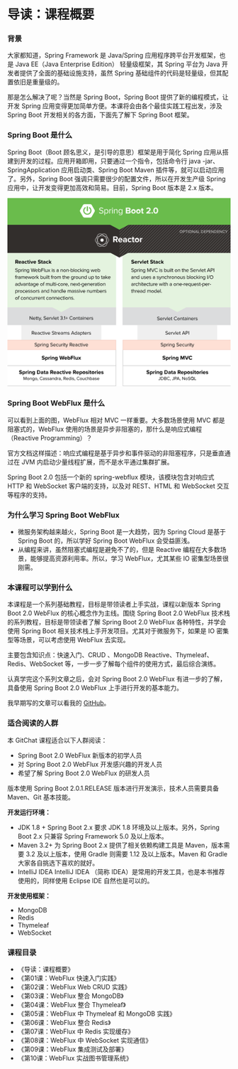 # 导读：课程概要

### 背景

大家都知道，Spring Framework 是 Java/Spring 应用程序跨平台开发框架，也是 Java EE（Java Enterprise Edition） 轻量级框架，其 Spring 平台为 Java 开发者提供了全面的基础设施支持，虽然 Spring 基础组件的代码是轻量级，但其配置依旧是重量级的。

那是怎么解决了呢？当然是 Spring Boot，Spring Boot 提供了新的编程模式，让开发 Spring 应用变得更加简单方便。本课将会由各个最佳实践工程出发，涉及 Spring Boot 开发相关的各方面，下面先了解下 Spring Boot 框架。

### Spring Boot 是什么

Spring Boot（Boot 顾名思义，是引导的意思）框架是用于简化 Spring 应用从搭建到开发的过程。应用开箱即用，只要通过一个指令，包括命令行 java -jar、SpringApplication 应用启动类、Spring Boot Maven 插件等，就可以启动应用了。另外，Spring Boot 强调只需要很少的配置文件，所以在开发生产级 Spring 应用中，让开发变得更加高效和简易。目前，Spring Boot 版本是 2.x 版本。

![img](assets/87db53c0-b936-11e7-b969-cb3cfaf54002.jpg)

### Spring Boot WebFlux 是什么

可以看到上面的图，WebFlux 相对 MVC 一样重要。大多数场景使用 MVC 都是阻塞式的，WebFlux 使用的场景是异步非阻塞的，那什么是响应式编程（Reactive Programming）？

官方文档这样描述：响应式编程是基于异步和事件驱动的非阻塞程序，只是垂直通过在 JVM 内启动少量线程扩展，而不是水平通过集群扩展。

Spring Boot 2.0 包括一个新的 spring-webflux 模块，该模块包含对响应式 HTTP 和 WebSocket 客户端的支持，以及对 REST、HTML 和 WebSocket 交互等程序的支持。

### 为什么学习 Spring Boot WebFlux

- 微服务架构越来越火，Spring Boot 是一大趋势，因为 Spring Cloud 是基于 Spring Boot 的，所以学好 Spring Boot WebFlux 会受益匪浅。
- 从编程来讲，虽然阻塞式编程是避免不了的，但是 Reactive 编程在大多数场景，能够提高资源利用率。所以，学习 WebFlux，尤其某些 IO 密集型场景很刚需。

### 本课程可以学到什么

本课程是一个系列基础教程，目标是带领读者上手实战，课程以新版本 Spring Boot 2.0 WebFlux 的核心概念作为主线。围绕 Spring Boot 2.0 WebFlux 技术栈的系列教程，目标是带领读者了解 Spring Boot 2.0 WebFlux 各种特性，并学会使用 Spring Boot 相关技术栈上手开发项目。尤其对于微服务下，如果是 IO 密集型等场景，可以考虑使用 WebFlux 去实现。

主要包含知识点：快速入门、CRUD 、MongoDB Reactive、Thymeleaf、Redis、WebSocket 等，一步一步了解每个组件的使用方式，最后综合演练。

认真学完这个系列文章之后，会对 Spring Boot 2.0 WebFlux 有进一步的了解，具备使用 Spring Boot 2.0 WebFlux 上手进行开发的基本能力。

我早期写的文章可以看我的 [GitHub](https://gitbook.cn/gitchat/column/5acda6f6d7966c5ae1086f2b/topic/github.com/JeffLi1993)。

### 适合阅读的人群

本 GitChat 课程适合以下人群阅读：

- Spring Boot 2.0 WebFlux 新版本的初学人员
- 对 Spring Boot 2.0 WebFlux 开发感兴趣的开发人员
- 希望了解 Spring Boot 2.0 WebFlux 的研发人员

版本使用 Spring Boot 2.0.1.RELEASE 版本进行开发演示，技术人员需要具备 Maven、Git 基本技能。

**开发运行环境：**

- JDK 1.8 + Spring Boot 2.x 要求 JDK 1.8 环境及以上版本。另外，Spring Boot 2.x 只兼容 Spring Framework 5.0 及以上版本。
- Maven 3.2+ 为 Spring Boot 2.x 提供了相关依赖构建工具是 Maven，版本需要 3.2 及以上版本，使用 Gradle 则需要 1.12 及以上版本。Maven 和 Gradle 大家各自挑选下喜欢的就好。
- IntelliJ IDEA IntelliJ IDEA （简称 IDEA）是常用的开发工具，也是本书推荐使用的，同样使用 Eclipse IDE 自然也是可以的。

**开发使用框架：**

- MongoDB
- Redis
- Thymeleaf
- WebSocket

### 课程目录

- 《导读：课程概要》
- 《第01课：WebFlux 快速入门实践》
- 《第02课：WebFlux Web CRUD 实践》
- 《第03课：WebFlux 整合 MongoDB》
- 《第04课：WebFlux 整合 Thymeleaf》
- 《第05课：WebFlux 中 Thymeleaf 和 MongoDB 实践》
- 《第06课：WebFlux 整合 Redis》
- 《第07课：WebFlux 中 Redis 实现缓存》
- 《第08课：WebFlux 中 WebSocket 实现通信》
- 《第09课：WebFlux 集成测试及部署》
- 《第10课：WebFlux 实战图书管理系统》